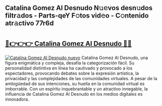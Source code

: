## Catalina Gomez Al Desnudo N𝚞𝚎vos desn𝚞dos filtr𝚊dos - Parts-qeY F𝚘tos vid𝚎o - C𝚘ntenido atr𝚊ctivo 77r6d

# <h2><a href="http://mbcfj9h.tromn.icu/?c=Catalina+Gomez+Al+Desnudo">🔗👉👉👉 Catalina Gomez Al Desnudo 🔗🔗</a></h2>

[![Catalina Gomez Al Desnudo nuevo](https://i.imgur.com/pEAQMta.gif)](http://mbcfj9h.tromn.icu/?c=Catalina+Gomez+Al+Desnudo)
Catalina Gomez Al Desnudo, una figura enigmática y compleja, desafía la categorización fácil. Su personalidad distintiva en línea ha cautivado y provocado a los espectadores, provocando debates sobre la expresión artística, la privacidad y las complejidades de las comunidades virtuales. A pesar de la ambigüedad de sus intenciones, su huella en la comunidad virtual es imborrable. Con un espíritu inquebrantable y un atractivo innegable, la influencia de Catalina Gomez Al Desnudo en los medios digitales es innovadora.
